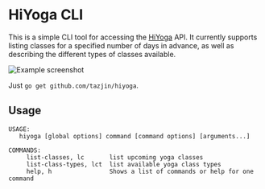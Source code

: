 HiYoga CLI
==========

This is a simple CLI tool for accessing the [HiYoga][] API. It currently supports listing classes for a specified number
of days in advance, as well as describing the different types of classes available.

![Example screenshot](http://i.imgur.com/0NOk1SK.png)

Just `go get github.com/tazjin/hiyoga`.

## Usage

```
USAGE:
   hiyoga [global options] command [command options] [arguments...]

COMMANDS:
     list-classes, lc       list upcoming yoga classes
     list-class-types, lct  list available yoga class types
     help, h                Shows a list of commands or help for one command
```

[HiYoga]: https://www.hiyoga.no/
